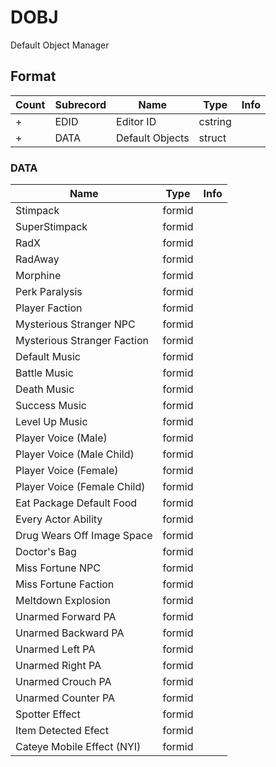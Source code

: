 DOBJ
====

Default Object Manager

## Format

Count | Subrecord | Name | Type | Info
------|-------|------|------|-----
+ | EDID | Editor ID | cstring |
+ | DATA | Default Objects | struct |

### DATA

Name | Type | Info
-----|------|-----
Stimpack | formid |
SuperStimpack | formid |
RadX | formid |
RadAway | formid |
Morphine | formid |
Perk Paralysis | formid |
Player Faction | formid |
Mysterious Stranger NPC | formid |
Mysterious Stranger Faction | formid |
Default Music | formid |
Battle Music | formid |
Death Music | formid |
Success Music | formid |
Level Up Music | formid |
Player Voice (Male) | formid |
Player Voice (Male Child) | formid |
Player Voice (Female) | formid |
Player Voice (Female Child) | formid |
Eat Package Default Food | formid |
Every Actor Ability | formid |
Drug Wears Off Image Space | formid |
Doctor's Bag | formid |
Miss Fortune NPC | formid |
Miss Fortune Faction | formid |
Meltdown Explosion | formid |
Unarmed Forward PA | formid |
Unarmed Backward PA | formid |
Unarmed Left PA | formid |
Unarmed Right PA | formid |
Unarmed Crouch PA | formid |
Unarmed Counter PA | formid |
Spotter Effect | formid |
Item Detected Efect | formid |
Cateye Mobile Effect (NYI) | formid |
